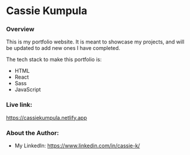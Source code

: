 # Cassie Kumpula

### Overview
This is my portfolio website. It is meant to showcase my projects, and will be updated to add new ones I have completed.

The tech stack to make this portfolio is:
- HTML
- React
- Sass
- JavaScript

### Live link:
https://cassiekumpula.netlify.app

### About the Author:
- My LinkedIn: https://www.linkedin.com/in/cassie-k/